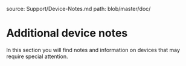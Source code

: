 source: Support/Device-Notes.md
path: blob/master/doc/

# Additional device notes

In this section you will find notes and information on devices that may require special attention.
